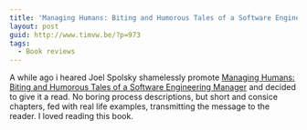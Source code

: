 ```yaml
---
title: 'Managing Humans: Biting and Humorous Tales of a Software Engineering Manager'
layout: post
guid: http://www.timvw.be/?p=973
tags:
  - Book reviews
---
```

A while ago i heared Joel Spolsky shamelessly promote [Managing Humans: Biting and Humorous Tales of a Software Engineering Manager](http://www.amazon.com/Managing-Humans-Humorous-Software-Engineering/dp/159059844X) and decided to give it a read. No boring process descriptions, but short and consice chapters, fed with real life examples, transmitting the message to the reader. I loved reading this book.
